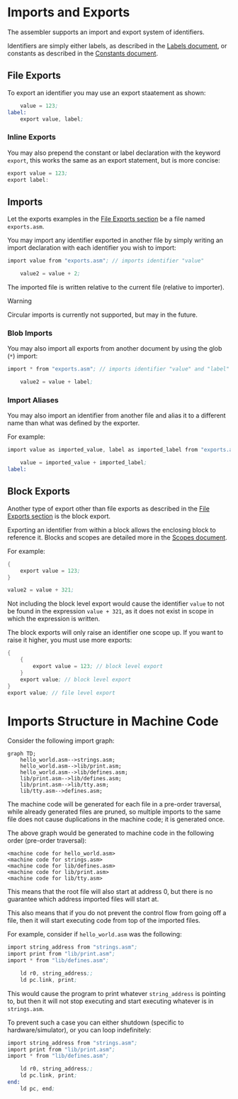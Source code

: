 # Imports and Exports

The assembler supports an import and export system of identifiers.

Identifiers are simply either labels, as described in the [Labels document](labels.md), or constants as described in the [Constants document](constants.md).

## File Exports

To export an identifier you may use an export staatement as shown:

```asm
    value = 123;
label:
    export value, label;
```

### Inline Exports

You may also prepend the constant or label declaration with the keyword `export`, this works the same as an export statement, but is more concise:

```asm
export value = 123;
export label:
```

## Imports

Let the exports examples in the [File Exports section](#file-exports) be a file named `exports.asm`.

You may import any identifier exported in another file by simply writing an import declaration with each identifier you wish to import:

```asm
import value from "exports.asm"; // imports identifier "value"

    value2 = value + 2;
```

The imported file is written relative to the current file (relative to importer).

> [!WARNING]
> Circular imports is currently not supported, but may in the future.

### Blob Imports

You may also import all exports from another document by using the glob (`*`) import:

```asm
import * from "exports.asm"; // imports identifier "value" and "label"

    value2 = value + label;
```

### Import Aliases

You may also import an identifier from another file and alias it to a different name than what was defined by the exporter.

For example:

```asm
import value as imported_value, label as imported_label from "exports.asm";

    value = imported_value + imported_label;
label:
```

## Block Exports

Another type of export other than file exports as described in the [File Exports section](#file-exports) is the block export.

Exporting an identifier from within a block allows the enclosing block to reference it. Blocks and scopes are detailed more in the [Scopes document](scopes.md).

For example:

```asm
{
    export value = 123;
}

value2 = value + 321;
```

Not including the block level export would cause the identifier `value` to not be found in the expression `value + 321`, as it does not exist in scope in which the expression is written.

The block exports will only raise an identifier one scope up. If you want to raise it higher, you must use more exports:

``` asm
{
    {
        export value = 123; // block level export
    }
    export value; // block level export
}
export value; // file level export
```

# Imports Structure in Machine Code

Consider the following import graph:

```mermaid
graph TD;
    hello_world.asm-->strings.asm;
    hello_world.asm-->lib/print.asm;
    hello_world.asm-->lib/defines.asm;
    lib/print.asm-->lib/defines.asm;
    lib/print.asm-->lib/tty.asm;
    lib/tty.asm-->defines.asm;
```

The machine code will be generated for each file in a pre-order traversal, while already generated files are pruned, so multiple imports to the same file does not cause duplications in the machine code; it is generated once.

The above graph would be generated to machine code in the following order (pre-order traversal):

```
<machine code for hello_world.asm>
<machine code for strings.asm>
<machine code for lib/defines.asm>
<machine code for lib/print.asm>
<machine code for lib/tty.asm>
```

This means that the root file will also start at address 0, but there is no guarantee which address imported files will start at.

This also means that if you do not prevent the control flow from going off a file, then it will start executing code from top of the imported files.

For example, consider if `hello_world.asm` was the following:

``` asm
import string_address from "strings.asm";
import print from "lib/print.asm";
import * from "lib/defines.asm";

    ld r0, string_address;;
    ld pc.link, print;
```

This would cause the program to print whatever `string_address` is pointing to, but then it will not stop executing and start executing whatever is in `strings.asm`.

To prevent such a case you can either shutdown (specific to hardware/simulator), or you can loop indefinitely:

``` asm
import string_address from "strings.asm";
import print from "lib/print.asm";
import * from "lib/defines.asm";

    ld r0, string_address;;
    ld pc.link, print;
end:
    ld pc, end;
```
